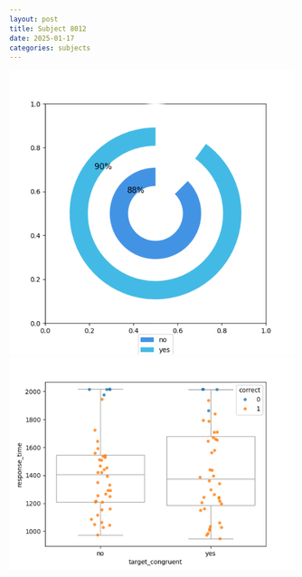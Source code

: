 ```yaml
---
layout: post
title: Subject 8012
date: 2025-01-17
categories: subjects
---
```


![](data/8012/run-1/8012_accuracy_target_congruence.png)
![](data/8012/run-1/8012_rt_congruence.png)
